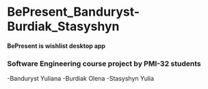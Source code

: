 # BePresent_Banduryst-Burdiak_Stasyshyn
#### BePresent is wishlist desktop app
### Software Engineering course project by PMI-32 students
-Banduryst Yuliana
-Burdiak Olena
-Stasyshyn Yulia

